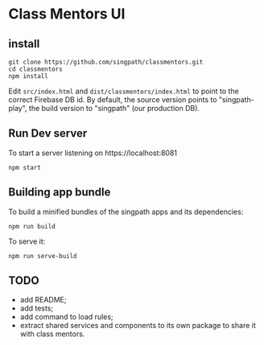 # Class Mentors UI

## install

```shell
git clone https://github.com/singpath/classmentors.git
cd classmentors
npm install
```

Edit `src/index.html` and `dist/classmentors/index.html` to point to the correct
Firebase DB id. By default, the source version points to "singpath-play", the
build version to "singpath" (our production DB).


## Run Dev server

To start a server listening on https://localhost:8081
```shell
npm start
```


## Building app bundle

To build a minified bundles of the singpath apps and its dependencies:
```shell
npm run build
```

To serve it:
```shell
npm run serve-build
```


## TODO

- add README;
- add tests;
- add command to load rules;
- extract shared services and components to its own package to share it with
class mentors.
